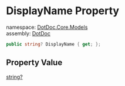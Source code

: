 ﻿# DisplayName Property

namespace: [DotDoc\.Core\.Models](../../DotDoc.Core.Models.md)<br />
assembly: [DotDoc](../../../DotDoc.md)



```csharp
public string? DisplayName { get; };
```

## Property Value

[string?](https://docs.microsoft.com/dotnet/api/System.String)


